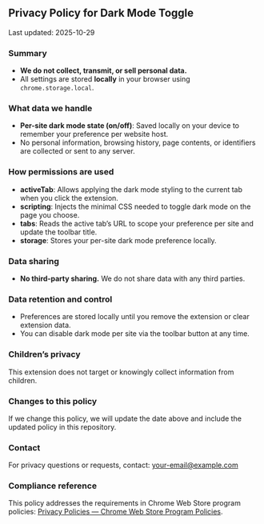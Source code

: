 ## Privacy Policy for Dark Mode Toggle

Last updated: 2025-10-29

### Summary
- **We do not collect, transmit, or sell personal data.**
- All settings are stored **locally** in your browser using `chrome.storage.local`.

### What data we handle
- **Per-site dark mode state (on/off)**: Saved locally on your device to remember your preference per website host.
- No personal information, browsing history, page contents, or identifiers are collected or sent to any server.

### How permissions are used
- **activeTab**: Allows applying the dark mode styling to the current tab when you click the extension.
- **scripting**: Injects the minimal CSS needed to toggle dark mode on the page you choose.
- **tabs**: Reads the active tab’s URL to scope your preference per site and update the toolbar title.
- **storage**: Stores your per-site dark mode preference locally.

### Data sharing
- **No third-party sharing.** We do not share data with any third parties.

### Data retention and control
- Preferences are stored locally until you remove the extension or clear extension data.
- You can disable dark mode per site via the toolbar button at any time.

### Children’s privacy
This extension does not target or knowingly collect information from children.

### Changes to this policy
If we change this policy, we will update the date above and include the updated policy in this repository.

### Contact
For privacy questions or requests, contact: <your-email@example.com>

### Compliance reference
This policy addresses the requirements in Chrome Web Store program policies: [Privacy Policies — Chrome Web Store Program Policies](https://developer.chrome.com/docs/webstore/program-policies/privacy/).


